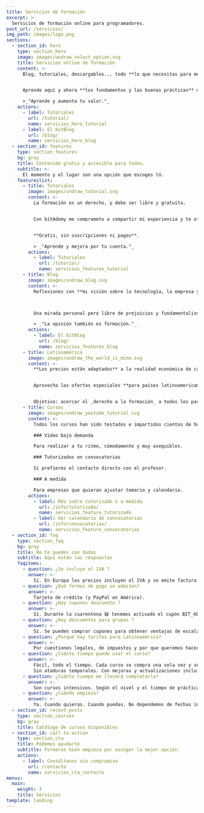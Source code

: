 ```yaml
---
title: Servicios de formación
excerpt: >-
  Servicios de formación online para programadores.
post_url: /servicios/
img_path: images/logo.png
sections:
  - section_id: hero
    type: section_hero
    image: images/undraw_select_option.svg
    title: Servicios online de formación
    content: >-
      Blog, tutoriales, descargables... todo **lo que necesitas para mejorar** como profesional del desarrollo.


      Aprende aquí y ahora **los fundamentos y las buenas prácticas** que te resultarán útiles en tu carrera en la programación.

      >_"Aprende y aumenta tu valor."_
    actions:
      - label: Tutoriales
        url: /tutorial/
        name: servicios_hero_tutorial
      - label: El bitBlog
        url: /blog/
        name: servicios_hero_blog
  - section_id: features
    type: section_features
    bg: gray
    title: Contenido gratis y accesible para todos.
    subtitle: >-
      El momento y el lugar son una opción que escoges tú.
    featureslist:
      - title: Tutoriales
        image: images/undraw_tutorial.svg
        content: >-
          La formación es un derecho, y debe ser libre y gratuita.


          Con bitAdemy me comprometo a compartir mi experiencia y te ofrezco todo el contenido de los cursos en formato blog.


          **Gratis, sin suscripciones ni pagos**.

          > _"Aprende y mejora por tu cuenta."_
        actions:
          - label: Tutoriales
            url: /tutorial/
            name: servicios_features_tutorial
      - title: Blog
        image: images/undraw_blog.svg
        content: >-
          Reflexiones con **mi visión sobre la tecnología, la empresa y los profesionales** del software.



          Una mirada personal pero libre de prejuicios y fundamentalismos tecnológicos.

          > _"La opinión también es formación."_
        actions:
          - label: El bitBlog
            url: /blog/
            name: servicios_features_blog
      - title: Latinoamérica
        image: images/undraw_the_world_is_mine.svg
        content: >-
          **Los precios están adaptados** a la realidad económica de cada región.


          Aprovecha las ofertas especiales **para países latinoamericanos** expresadas en dólares americanos.


          Objetivo: acercar el _derecho a la formación_ a todos los participantes de **América Latina**.
      - title: Cursos
        image: images/undraw_youtube_tutorial.svg
        content: >-
          Todos los cursos han sido testados e impartidos cientos de horas. Contenido ajustado, metodología práctica. Diversas **modalidades**:

          ### Video bajo demanda

          Para realizar a tu ritmo, cómodamente y muy asequibles.

          ### Tutorizados en convocatorias

          Si prefieres el contacto directo con el profesor.

          ### A medida

          Para empresas que quieran ajustar temario y calendario.
        actions:
          - label: Más sobre tutorizado o a medida
            url: /info/tutorizado/
            name: servicios_feature_tutorizado
          - label: Ver calendario de convocatorias
            url: /info/convocatorias/
            name: servicios_feature_convocatorias
  - section_id: faq
    type: section_faq
    bg: gray
    title: No te quedes con dudas
    subtitle: Aquí están las respuestas
    faqitems:
      - question: ¿Se incluye el IVA ?
        answer: >-
          Sí. En Europa los precios incluyen el IVA y se emite factura para cada compra.
      - question: ¿Qué formas de pago se admiten?
        answer: >-
          Tarjeta de crédito (y PayPal en América).
      - question: ¿Hay cupones descuento ?
        answer: >-
          Sí. Durante la cuarentena 😷 tenemos activado el cupón BIT_40. Asígnalo durante el proceso de pago para un descuento del 40%. Quédate en casa. 🏡
      - question: ¿Hay descuentos para grupos ?
        answer: >-
          Sí. Se pueden comprar cupones para obtener ventajas de escalado. [Solicita información](/contacto)
      - question: ¿Porqué hay tarifas para Latinoamérica?
        answer: >-
          Por cuestiones legales, de impuestos y por que queremos hacer nuestros productos accesibles a todo el mundo.
      - question: ¿Cuánto tiempo puedo usar el curso?
        answer: >-
          Fácil, todo el tiempo. Cada curso se compra una sola vez y se puede visionar indefinidamente.
          Sin ataduras temporales. Con mejoras y actualizaciones incluidas para siempre.
      - question: ¿Cuánto tiempo me llevará completarlo?
        answer: >-
          Son cursos intensivos. Según el nivel y el tiempo de práctica llevará entre 16 y 20 horas. Lo recomendable es dedicarle al menos 4 horas por semana y terminarlo en menos de un mes. Pero, recuerda, que lo tendrás aquí para siempre.
      - question: ¿Cuándo empiezo?
        answer: >-
          Ya. Cuando quieras. Cuando puedas. No dependemos de fechas inicio fin. No tienes que esperar por tus compañeros ni adaptarte a horarios.
  - section_id: recent-posts
    type: section_courses
    bg: gray
    title: Catálogo de cursos disponibles
  - section_id: call-to-action
    type: section_cta
    title: Podemos ayudarte
    subtitle: Formarse bien empieza por escoger la mejor opción.
    actions:
      - label: Consúltanos sin compromiso
        url: /contacto
        name: servicios_cta_contacto
menus:
  main:
    weight: 3
    title: Servicios
template: landing
---
```

